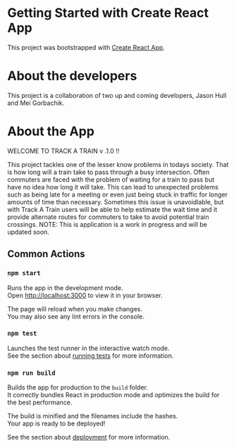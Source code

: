 # Getting Started with Create React App

This project was bootstrapped with [Create React App](https://github.com/facebook/create-react-app).


# About the developers
This project is a collaboration of two up and coming developers, Jason Hull and Mei Gorbachik.

# About the App
WELCOME TO TRACK A TRAIN v .1.0 !!

This project tackles one of the lesser know problems in todays society. That is how long will a train take to pass through a busy intersection. Often commuters are faced with the problem of waiting for a train to pass but have no idea how long it will take. This can lead to unexpected problems such as being late for a meeting or even just being stuck in traffic for longer amounts of time than necessary. Sometimes this issue is unavoidlable, but with Track A Train users will be able to help estimate the wait time and it provide alternate routes for commuters to take to avoid potential train crossings. NOTE: This is application is a work in progress and will be updated soon.

## Common Actions

### `npm start`

Runs the app in the development mode.\
Open [http://localhost:3000](http://localhost:3000) to view it in your browser.

The page will reload when you make changes.\
You may also see any lint errors in the console.

### `npm test`

Launches the test runner in the interactive watch mode.\
See the section about [running tests](https://facebook.github.io/create-react-app/docs/running-tests) for more information.

### `npm run build`

Builds the app for production to the `build` folder.\
It correctly bundles React in production mode and optimizes the build for the best performance.

The build is minified and the filenames include the hashes.\
Your app is ready to be deployed!

See the section about [deployment](https://facebook.github.io/create-react-app/docs/deployment) for more information.


